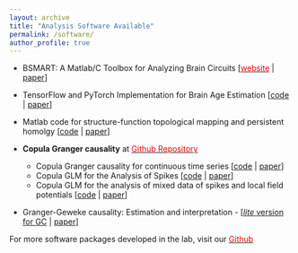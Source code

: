 ```yaml
---
layout: archive
title: "Analysis Software Available"
permalink: /software/
author_profile: true
---
```


* BSMART: A Matlab/C Toolbox for Analyzing Brain Circuits [[<span style="color:red">website</span>](https://brain-smart.org/) &#124; [paper](https://doi.org/10.1016/j.neunet.2008.05.007)]

* TensorFlow and PyTorch Implementation for Brain Age Estimation [[code](https://github.com/hualouliang/BrainAgePrediction) &#124; [paper](https://onlinelibrary.wiley.com/doi/abs/10.1002/hbm.24588)]

* Matlab code for structure-function topological mapping and persistent homolgy [[code](https://github.com/hualouliang/StructureFunctionMapping) &#124; [paper](https://doi.org/10.1371/journal.pcbi.1005325)]
* **Copula Granger causality** at [<span style="color:red">Github Repository</span>](https://github.com/hualouliang) 
  - Copula Granger causality for continuous time series [[code](https://github.com/hualouliang/CopulaGrangerCausality_ContinuousData) &#124; [paper](https://doi.org/10.1016/j.neuroimage.2014.06.013)]
  - Copula GLM for the Analysis of Spikes [[code](https://github.com/hualouliang/CopulaGrangerCausality_Spikes) &#124; [paper](https://www.jneurosci.org/content/35/23/8745)]
  - Copula GLM for the analysis of mixed data of spikes and local field potentials [[code](https://github.com/hualouliang/CopulaGrangerCausality_MixedData) &#124; [paper](https://doi.org/10.1016/j.neuroimage.2016.03.030)]
  
* Granger-Geweke causality: Estimation and interpretation - [[*lite* version for GC](https://github.com/hualouliang/Granger_Geweke_Causality) &#124; [paper](https://www.sciencedirect.com/science/article/pii/S1053811918303537?via%3Dihub)]

For more software packages developed in the lab, visit our [<span style="color:red">Github</span>](https://github.com/hualouliang)
